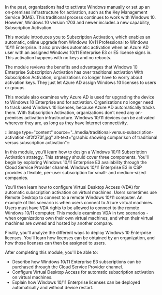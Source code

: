 In the past, organizations had to activate Windows manually or set up an on-premises infrastructure for activation, such as the Key Management Service (KMS). This traditional process continues to work with Windows 10. However, Windows 10 version 1703 and newer includes a new capability, Subscription Activation.

This module introduces you to Subscription Activation, which enables an automatic, online upgrade from Windows 10/11 Professional to Windows 10/11 Enterprise. It also provides automatic activation when an Azure AD user with an assigned Windows 10/11 Enterprise E3 or E5 license signs in. This activation happens with no keys and no reboots.

The module reviews the benefits and advantages that Windows 10 Enterprise Subscription Activation has over traditional activation With Subscription Activation, organizations no longer have to worry about activation keys. They just let Azure AD assign Windows 10 licenses to users or groups.

This module also examines why Azure AD is used for upgrading the device to Windows 10 Enterprise and for activation. Organizations no longer need to track used Windows 10 licenses, because Azure AD automatically tracks them. With Subscription Activation, organizations don’t need any on-premises activation infrastructure. Windows 10/11 devices can be activated wherever they are, as long as they have Internet connectivity.

:::image type="content" source="../media/traditional-versus-subscription-activation-3f2f273f.jpg" alt-text="graphic showing comparison of traditional versus subscription activation":::


In this module, you'll learn how to design a Windows 10/11 Subscription Activation strategy. This strategy should cover three components. You'll begin by exploring Windows 10/11 Enterprise E3 availability through the Cloud Service Provider channel. Windows 10/11 Enterprise E3 in CSP provides a flexible, per-user subscription for small- and medium-sized companies.

You'll then learn how to configure Virtual Desktop Access (VDA) for automatic subscription activation on virtual machines. Users sometimes use Remote Desktop to connect to a remote Windows 10/11 computer. An example of this scenario is when users connect to Azure virtual machines. Users must have VDA rights to be allowed to connect to the remote Windows 10/11 computer. This module examines VDA in two scenarios - when organizations own their own virtual machines, and when their virtual machines are owned and hosted by another company.

Finally, you'll analyze the different ways to deploy Windows 10 Enterprise licenses. You'll learn how licenses can be obtained by an organization, and how those licenses can then be assigned to users.

After completing this module, you'll be able to:

 -  Describe how Windows 10/11 Enterprise E3 subscriptions can be purchased through the Cloud Service Provider channel.
 -  Configure Virtual Desktop Access for automatic subscription activation on virtual machines.
 -  Explain how Windows 10/11 Enterprise licenses can be deployed automatically and without device restart.
